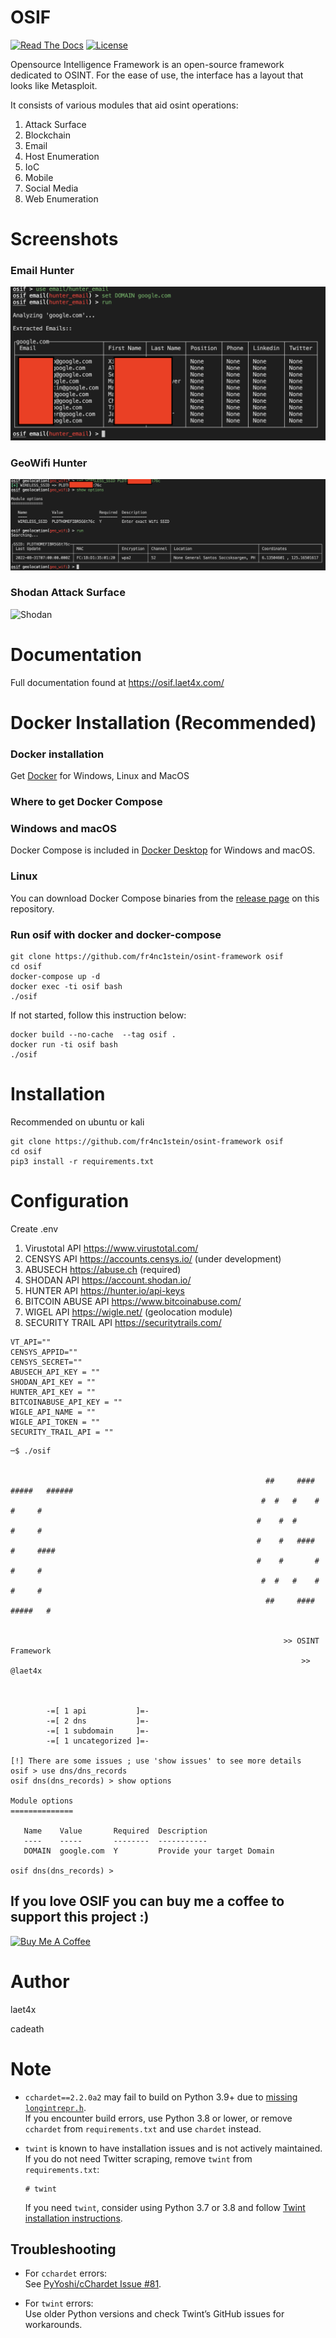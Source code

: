 # OSIF 
[![Read The Docs](https://readthedocs.org/projects/osint-framework/badge/?version=latest)](https://osif.laet4x.com/)
[![License](https://img.shields.io/badge/license-AGPL%20v3-lightgrey.svg)](https://github.com/fr4nc1stein/osint-framework/blob/main/LICENSE.md)

Opensource Intelligence Framework is an open-source framework dedicated to OSINT. For the ease of use, the interface has a layout that looks like Metasploit.

It consists of various modules that aid osint operations:
1. Attack Surface
1. Blockchain
1. Email
1. Host Enumeration
1. IoC
1. Mobile
1. Social Media
1. Web Enumeration

# Screenshots

### Email Hunter
![Email Hunter](screenshots/email_hunter.png "Hunting Domain Email")

### GeoWifi Hunter
![GeoWifi Hunter](screenshots/geo_wifi.png "Hunting Gelocation of WIFI SSID")

### Shodan Attack Surface
![Shodan](screenshots/attack_surface_shodan.png "Attack Surface")

# Documentation
Full documentation found at https://osif.laet4x.com/

# Docker Installation (Recommended)

### Docker installation
Get [Docker](https://docs.docker.com/get-docker/)
for Windows, Linux and MacOS

### Where to get Docker Compose
### Windows and macOS
Docker Compose is included in
[Docker Desktop](https://www.docker.com/products/docker-desktop)
for Windows and macOS.

### Linux
You can download Docker Compose binaries from the
[release page](https://github.com/docker/compose/releases) on this repository.

### Run osif with docker and docker-compose
```
git clone https://github.com/fr4nc1stein/osint-framework osif
cd osif
docker-compose up -d
docker exec -ti osif bash
./osif
```

If not started, follow this instruction below:
```
docker build --no-cache  --tag osif .
docker run -ti osif bash
./osif
```



# Installation
Recommended on ubuntu or kali
```
git clone https://github.com/fr4nc1stein/osint-framework osif
cd osif
pip3 install -r requirements.txt
```

# Configuration

Create .env
1. Virustotal API https://www.virustotal.com/
1. CENSYS API https://accounts.censys.io/ (under development)
1. ABUSECH https://abuse.ch (required)
1. SHODAN API https://account.shodan.io/
1. HUNTER API https://hunter.io/api-keys
1. BITCOIN ABUSE API https://www.bitcoinabuse.com/
1. WIGEL API https://wigle.net/ (geolocation module)
1. SECURITY TRAIL API https://securitytrails.com/
```
VT_API=""
CENSYS_APPID=""
CENSYS_SECRET=""
ABUSECH_API_KEY = ""
SHODAN_API_KEY = ""
HUNTER_API_KEY = ""
BITCOINABUSE_API_KEY = ""
WIGLE_API_NAME = ""
WIGLE_API_TOKEN = ""
SECURITY_TRAIL_API = ""
```



```
─$ ./osif


                                                         ##     ####   #####   ######
                                                        #  #   #    #    #     #
                                                       #    #  #         #     #
                                                       #    #   ####     #     ####
                                                       #    #       #    #     #
                                                        #  #   #    #    #     #
                                                         ##     ####   #####   #

            
                                                             >> OSINT Framework                                                            
                                                                 >> @laet4x                                                                
                                                                                                                                           
 

        -=[ 1 api           ]=-
        -=[ 2 dns           ]=-
        -=[ 1 subdomain     ]=-
        -=[ 1 uncategorized ]=-

[!] There are some issues ; use 'show issues' to see more details
osif > use dns/dns_records                                                                                                                 
osif dns(dns_records) > show options                                                                                                       

Module options
==============

   Name    Value       Required  Description                
   ----    -----       --------  -----------                
   DOMAIN  google.com  Y         Provide your target Domain 

osif dns(dns_records) > 
```
## If you love OSIF you can buy me a coffee to support this project :)
 <a href="https://www.buymeacoffee.com/laet4x" target="_blank"><img src="https://cdn.buymeacoffee.com/buttons/default-orange.png" alt="Buy Me A Coffee" height="41" width="174"></a>

# Author
laet4x

cadeath


# Note
- `cchardet==2.2.0a2` may fail to build on Python 3.9+ due to [missing `longintrepr.h`](https://github.com/PyYoshi/cChardet/issues/81).  
  If you encounter build errors, use Python 3.8 or lower, or remove `cchardet` from `requirements.txt` and use `chardet` instead.

- `twint` is known to have installation issues and is not actively maintained.  
  If you do not need Twitter scraping, remove `twint` from `requirements.txt`:

  ```text
  # twint
  ```

  If you need `twint`, consider using Python 3.7 or 3.8 and follow [Twint installation instructions](https://github.com/twintproject/twint#installation).

## Troubleshooting

- For `cchardet` errors:  
  See [PyYoshi/cChardet Issue #81](https://github.com/PyYoshi/cChardet/issues/81).

- For `twint` errors:  
  Use older Python versions and check Twint’s GitHub issues for workarounds.